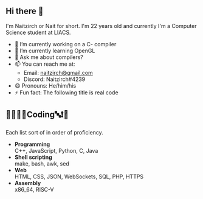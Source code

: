 ## Hi there 👋
I'm Naitzirch or Nait for short. I'm 22 years old and currently I'm a Computer Science student at LIACS.

- 🔭 I’m currently working on a C- compiler
- 🌱 I’m currently learning OpenGL
- 💬 Ask me about compilers?
- 📫 You can reach me at:
  - Email: naitzirch@gmail.com
  - Discord: Naitzirch#4239
- 😄 Pronouns: He/him/his
- ⚡ Fun fact: The following title is real code

## 🏁🍇😀🔤Coding🔤❗️🍉
Each list sort of in order of proficiency.

- **Programming**<br> C++, JavaScript, Python, C, Java
- **Shell scripting**<br> make, bash, awk, sed
- **Web**<br> HTML, CSS, JSON, WebSockets, SQL, PHP, HTTPS
- **Assembly**<br> x86_64, RISC-V

<!--
**Naitzirch/Naitzirch** is a ✨ _special_ ✨ repository because its `README.md` (this file) appears on your GitHub profile.

Here are some ideas to get you started:

- 🔭 I’m currently working on ...
- 🌱 I’m currently learning ...
- 👯 I’m looking to collaborate on ...
- 🤔 I’m looking for help with ...
- 💬 Ask me about ...
- 📫 How to reach me: ...
- 😄 Pronouns: ...
- ⚡ Fun fact: ...
-->
